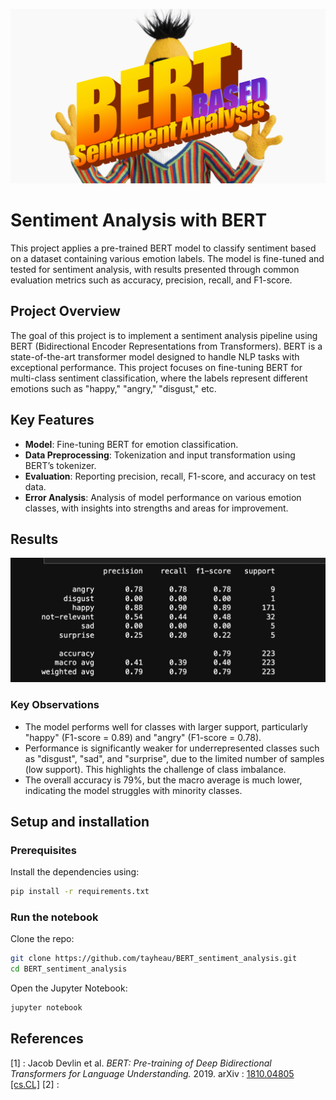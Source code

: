 ![bert](bertGIT.png)
# Sentiment Analysis with BERT
This project applies a pre-trained BERT model to classify sentiment based on a dataset containing various emotion labels. The model is fine-tuned and tested for sentiment analysis, with results presented through common evaluation metrics such as accuracy, precision, recall, and F1-score.

## Project Overview
The goal of this project is to implement a sentiment analysis pipeline using BERT (Bidirectional Encoder Representations from Transformers). BERT is a state-of-the-art transformer model designed to handle NLP tasks with exceptional performance. This project focuses on fine-tuning BERT for multi-class sentiment classification, where the labels represent different emotions such as "happy," "angry," "disgust," etc.

## Key Features
  - __Model__: Fine-tuning BERT for emotion classification.
  - __Data Preprocessing__: Tokenization and input transformation using BERT’s tokenizer.
  - __Evaluation__: Reporting precision, recall, F1-score, and accuracy on test data.
  - __Error Analysis__: Analysis of model performance on various emotion classes, with insights into strengths and areas for improvement.

## Results
![results](results.png)
### Key Observations
  - The model performs well for classes with larger support, particularly "happy" (F1-score = 0.89) and "angry" (F1-score = 0.78).
  - Performance is significantly weaker for underrepresented classes such as "disgust", "sad", and "surprise", due to the limited number of samples (low support). This highlights the challenge of class imbalance.
  - The overall accuracy is 79%, but the macro average is much lower, indicating the model struggles with minority classes.

## Setup and installation
### Prerequisites
Install the dependencies using:
```bash
pip install -r requirements.txt
```
### Run the notebook
Clone the repo:
```bash
git clone https://github.com/tayheau/BERT_sentiment_analysis.git
cd BERT_sentiment_analysis
```
Open the Jupyter Notebook:
```bash
jupyter notebook
```

## References
[1] : Jacob Devlin et al. *BERT: Pre-training of Deep Bidirectional Transformers for Language Understanding.* 2019. arXiv : [1810.04805 [cs.CL]](https://arxiv.org/abs/1810.04805)
[2] : 
